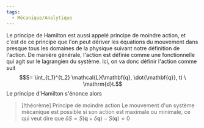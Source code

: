 ```yaml
---
tags:
  - Mécanique/Analytique
---
```

Le principe de Hamilton est aussi appelé principe de moindre action, et c'est de ce principe que l'on peut dériver les équations du mouvement dans presque tous les domaines de la physique suivant notre définition de l'action. De manière générale, l'action est définie comme une fonctionnelle qui agit sur le lagrangien du système. Ici, on va donc définir l'action comme suit $$S= \int_{t_1}^{t_2} \mathcal{L}(\mathbf{q}, \dot{\mathbf{q}}, t) \ \mathrm{d}t.$$Le principe d'Hamilton s'énonce alors

> [!théorème] Principe de moindre action
> Le mouvement d'un système mécanique est possible si son action est maximale ou minimale, ce qui veut dire que $\delta S = S(\mathbf{q} + \delta \mathbf{q}) - S(\mathbf{q}) = 0$


